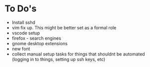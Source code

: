 # To Do's

- Install sshd
- vim fix up. This might be better set as a formal role
- vscode setup
- firefox - search engines
- gnome desktop extensions
- new font
- collect manual setup tasks for things that shouldnt be automated (logging in to things, setting up ssh keys, etc)
